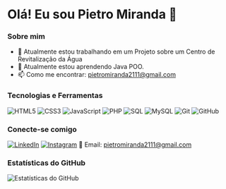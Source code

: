
# Olá! Eu sou Pietro Miranda 👋

### Sobre mim
- 🔭 Atualmente estou trabalhando em um Projeto sobre um Centro de Revitalização da Água
- 🌱 Atualmente estou aprendendo Java POO.
- 📫 Como me encontrar: pietromiranda2111@gmail.com

### Tecnologias e Ferramentas
![HTML5](https://img.shields.io/badge/-HTML5-E34F26?style=flat-square&logo=html5&logoColor=white)
![CSS3](https://img.shields.io/badge/-CSS3-1572B6?style=flat-square&logo=css3&logoColor=white)
![JavaScript](https://img.shields.io/badge/-JavaScript-F7DF1E?style=flat-square&logo=javascript&logoColor=black)
![PHP](https://img.shields.io/badge/-PHP-777BB4?style=flat-square&logo=php&logoColor=white)
![SQL](https://img.shields.io/badge/-SQL-4479A1?style=flat-square&logo=sql&logoColor=white)
![MySQL](https://img.shields.io/badge/-MySQL-4479A1?style=flat-square&logo=mysql&logoColor=white)
![Git](https://img.shields.io/badge/-Git-F05032?style=flat-square&logo=git&logoColor=white)
![GitHub](https://img.shields.io/badge/-GitHub-181717?style=flat-square&logo=github&logoColor=white)


### Conecte-se comigo

[![LinkedIn](https://img.shields.io/badge/-LinkedIn-blue?style=flat-square&logo=LinkedIn&logoColor=white)](https://www.linkedin.com/in/seu-perfil/)
[![Instagram](https://img.shields.io/badge/-Instagram-E4405F?style=flat-square&logo=Instagram&logoColor=white)](https://instagram.com/seu-usuario)
📧 Email: [pietromiranda2111@gmail.com](mailto:pietromiranda2111@gmail.com)


### Estatísticas do GitHub
![Estatísticas do GitHub](https://github-readme-stats.vercel.app/api?username=seu-usuario&show_icons=true&theme=radical)


